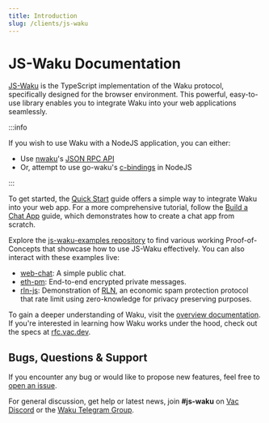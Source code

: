 ```yaml
---
title: Introduction
slug: /clients/js-waku
---
```


# JS-Waku Documentation

[JS-Waku](https://github.com/waku-org/js-waku) is the TypeScript implementation of the Waku protocol,
specifically designed for the browser environment.
This powerful, easy-to-use library enables you to integrate Waku into your web applications seamlessly.

:::info

If you wish to use Waku with a NodeJS application, you can either:
- Use [nwaku](https://github.com/status-im/nwaku)'s [JSON RPC API](https://rfc.vac.dev/spec/16/)
- Or, attempt to use go-waku's [c-bindings](https://github.com/waku-org/go-waku/tree/master/examples/c-bindings) in NodeJS

:::

To get started, the [Quick Start](/) guide offers a simple way to integrate Waku into your web app.
For a more comprehensive tutorial, follow the [Build a Chat App](/) guide,
which demonstrates how to create a chat app from scratch.

Explore the [js-waku-examples repository](https://github.com/waku-org/js-waku-examples) to find various working Proof-of-Concepts that showcase how to use JS-Waku effectively.
You can also interact with these examples live:

- [web-chat](https://examples.waku.org/web-chat): A simple public chat.
- [eth-pm](https://examples.waku.org/eth-pm): End-to-end encrypted private messages.
- [rln-js](https://examples.waku.org/rln-js): Demonstration of [RLN](https://rfc.vac.dev/spec/32/),
an economic spam protection protocol that rate limit using zero-knowledge for privacy preserving purposes.

To gain a deeper understanding of Waku, visit the [overview documentation](/).
If you're interested in learning how Waku works under the hood, check out the specs at [rfc.vac.dev](https://rfc.vac.dev/).

## Bugs, Questions & Support

If you encounter any bug or would like to propose new features, feel free to [open an issue](https://github.com/waku-org/js-waku/issues/new/).

For general discussion, get help or latest news,
join **#js-waku** on [Vac Discord](https://discord.gg/Nrac59MfSX) or the [Waku Telegram Group](https://t.me/waku_org).
